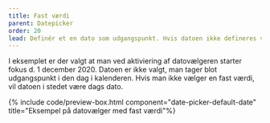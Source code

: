 ```yaml
---
title: Fast værdi
parent: Datepicker
order: 20
lead: Definér et en dato som udgangspunkt. Hvis datoen ikke defineres vil udgangspunktet være dags dato.
---
```


I eksemplet er der valgt at man ved aktiviering af datovælgeren starter fokus d. 1 december 2020. Datoen er ikke valgt, man tager blot udgangspunkt i den dag i kalenderen. Hvis man ikke vælger en fast værdi, vil datoen i stedet være dags dato.

{% include code/preview-box.html component="date-picker-default-date" title="Eksempel på datovælger med fast værdi"%}